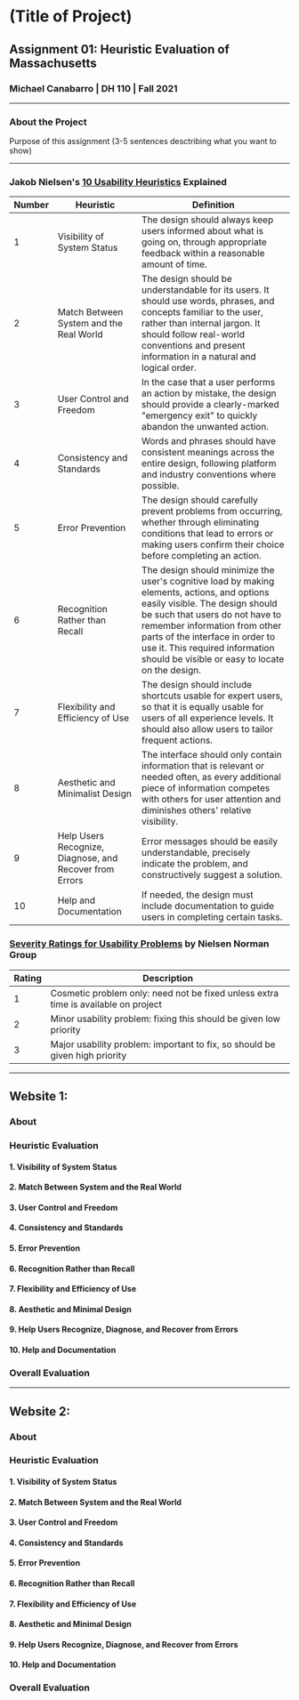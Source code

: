 # (Title of Project)
## Assignment 01: Heuristic Evaluation of Massachusetts
### Michael Canabarro | DH 110 | Fall 2021

---

### About the Project 
Purpose of this assignment (3-5 sentences desctribing what you want to show)

---

### Jakob Nielsen's [10 Usability Heuristics](https://www.nngroup.com/articles/ten-usability-heuristics/) Explained
|Number|Heuristic|Definition|
|---|---|---|
|1|Visibility of System Status|The design should always keep users informed about what is going on, through appropriate feedback within a reasonable amount of time.|
|2|Match Between System and the Real World|The design should be understandable for its users. It should use words, phrases, and concepts familiar to the user, rather than internal jargon. It should follow real-world conventions and present information in a natural and logical order.|
|3|User Control and Freedom| In the case that a user performs an action by mistake, the design should provide a clearly-marked "emergency exit" to quickly abandon the unwanted action. |
|4|Consistency and Standards| Words and phrases should have consistent meanings across the entire design, following platform and industry conventions where possible. |
|5|Error Prevention| The design should carefully prevent problems from occurring, whether through eliminating conditions that lead to errors or making users confirm their choice before completing an action. |
|6|Recognition Rather than Recall| The design should minimize the user's cognitive load by making elements, actions, and options easily visible. The design should be such that users do not have to remember information from other parts of the interface in order to use it. This required information should be visible or easy to locate on the design. |
|7|Flexibility and Efficiency of Use| The design should include shortcuts usable for expert users, so that it is equally usable for users of all experience levels. It should also allow users to tailor frequent actions. |
|8|Aesthetic and Minimalist Design| The interface should only contain information that is relevant or needed often, as every additional piece of information competes with others for user attention and diminishes others' relative visibility. |
|9|Help Users Recognize, Diagnose, and Recover from Errors| Error messages should be easily understandable, precisely indicate the problem, and constructively suggest a solution. |
|10|Help and Documentation| If needed, the design must include documentation to guide users in completing certain tasks.

### [Severity Ratings for Usability Problems](https://www.nngroup.com/articles/how-to-rate-the-severity-of-usability-problems/) by Nielsen Norman Group
|Rating|Description|
|---|---|
|1|Cosmetic problem only: need not be fixed unless extra time is available on project|
|2|Minor usability problem: fixing this should be given low priority|
|3|Major usability problem: important to fix, so should be given high priority|

---

## Website 1: 

### About


### Heuristic Evaluation

#### 1. Visibility of System Status

#### 2. Match Between System and the Real World

#### 3. User Control and Freedom

#### 4. Consistency and Standards

#### 5. Error Prevention

#### 6. Recognition Rather than Recall

#### 7. Flexibility and Efficiency of Use

#### 8. Aesthetic and Minimal Design

#### 9. Help Users Recognize, Diagnose, and Recover from Errors

#### 10. Help and Documentation

### Overall Evaluation

---

## Website 2: 

### About


### Heuristic Evaluation

#### 1. Visibility of System Status

#### 2. Match Between System and the Real World

#### 3. User Control and Freedom

#### 4. Consistency and Standards

#### 5. Error Prevention

#### 6. Recognition Rather than Recall

#### 7. Flexibility and Efficiency of Use

#### 8. Aesthetic and Minimal Design

#### 9. Help Users Recognize, Diagnose, and Recover from Errors

#### 10. Help and Documentation

### Overall Evaluation
